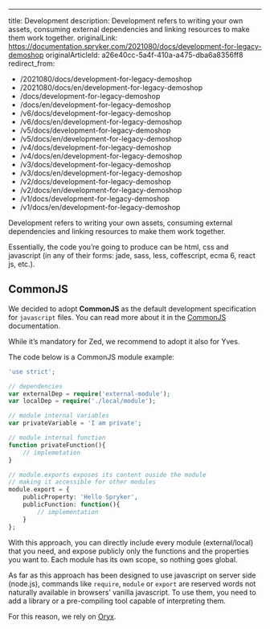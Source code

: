 ---
title: Development
description: Development refers to writing your own assets, consuming external dependencies and linking resources to make them work together.
originalLink: https://documentation.spryker.com/2021080/docs/development-for-legacy-demoshop
originalArticleId: a26e40cc-5a4f-410a-a475-dba6a8356ff8
redirect_from:
  - /2021080/docs/development-for-legacy-demoshop
  - /2021080/docs/en/development-for-legacy-demoshop
  - /docs/development-for-legacy-demoshop
  - /docs/en/development-for-legacy-demoshop
  - /v6/docs/development-for-legacy-demoshop
  - /v6/docs/en/development-for-legacy-demoshop
  - /v5/docs/development-for-legacy-demoshop
  - /v5/docs/en/development-for-legacy-demoshop
  - /v4/docs/development-for-legacy-demoshop
  - /v4/docs/en/development-for-legacy-demoshop
  - /v3/docs/development-for-legacy-demoshop
  - /v3/docs/en/development-for-legacy-demoshop
  - /v2/docs/development-for-legacy-demoshop
  - /v2/docs/en/development-for-legacy-demoshop
  - /v1/docs/development-for-legacy-demoshop
  - /v1/docs/en/development-for-legacy-demoshop

Development refers to writing your own assets, consuming external dependencies and linking resources to make them work together.

Essentially, the code you’re going to produce can be html, css and javascript (in any of their forms: jade, sass, less, coffescript, ecma 6, react js, etc.).

## CommonJS
We decided to adopt **CommonJS** as the default development specification for `javascript` files. You can read more about it in the [CommonJS](https://addyosmani.com/resources/essentialjsdesignpatterns/book/#detailcommonjs) documentation.

While it’s mandatory for Zed, we recommend to adopt it also for Yves.

The code below is a CommonJS module example:

```php
'use strict';

// dependencies
var externalDep = require('external-module');
var localDep = require('./local/module');

// module internal variables
var privateVariable = 'I am private';

// module internal function
function privateFunction(){
    // implemetation
}

// module.exports exposes its content ouside the module
// making it accessible for other modules
module.export = {
    publicProperty: 'Hello Spryker',
    publicFunction: function(){
        // implementation
    }
};
```

With this approach, you can directly include every module (external/local) that you need, and expose publicly only the functions and the properties you want to. Each module has its own scope, so nothing goes global.

As far as this approach has been designed to use javascript on server side (node.js), commands like `require`, `module` or `export` are reserved words not naturally available in browsers’ vanilla javascript. To use them, you need to add a library or a pre-compiling tool capable of interpreting them.

For this reason, we rely on [Oryx](/docs/scos/dev/front-end-development/zed/oryx-builder-overview-and-setup.html).
